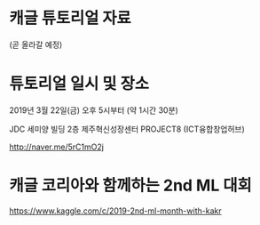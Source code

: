 # 캐글 튜토리얼 자료
(곧 올라갈 예정)

# 튜토리얼 일시 및 장소
2019년 3월 22일(금) 오후 5시부터 (약 1시간 30분)

JDC 세미양 빌딩 2층 제주혁신성장센터 PROJECT8 (ICT융합창업허브)

http://naver.me/5rC1mO2j

# 캐글 코리아와 함께하는 2nd ML 대회
https://www.kaggle.com/c/2019-2nd-ml-month-with-kakr




